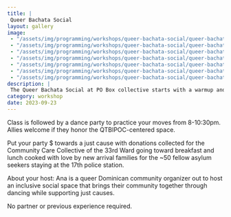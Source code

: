 ```yaml
---
title: |
 Queer Bachata Social
layout: gallery
image:
 - "/assets/img/programming/workshops/queer-bachata-social/queer-bachata-social-1x1.jpg"
 - "/assets/img/programming/workshops/queer-bachata-social/queer-bachata-social-1x1.jpg"
 - "/assets/img/programming/workshops/queer-bachata-social/queer-bachata-social-01.jpg"
 - "/assets/img/programming/workshops/queer-bachata-social/queer-bachata-social-02.jpg"
 - "/assets/img/programming/workshops/queer-bachata-social/queer-bachata-social-03.jpg"
 - "/assets/img/programming/workshops/queer-bachata-social/queer-bachata-social-04.jpg"
 - "/assets/img/programming/workshops/queer-bachata-social/queer-bachata-social-1x1-2.jpg"
description: |
 The Queer Bachata Social at PO Box collective starts with a warmup and intro to the fundamentals of Dominican Bachata, including partner dancing without the gendered assumptions about leading and following.
category: workshop
date: 2023-09-23
---
```

Class is followed by a dance party to practice your moves from 8-10:30pm. Allies welcome if they honor the QTBIPOC-centered space.

Put your party $ towards a just cause with donations collected for the Community Care Collective of the 33rd Ward going toward breakfast and lunch cooked with love by new arrival families for the ~50 fellow asylum seekers staying at the 17th police station.

About your host: Ana is a queer Dominican community organizer out to host an inclusive social space that brings their community together through dancing while supporting just causes.

No partner or previous experience required.